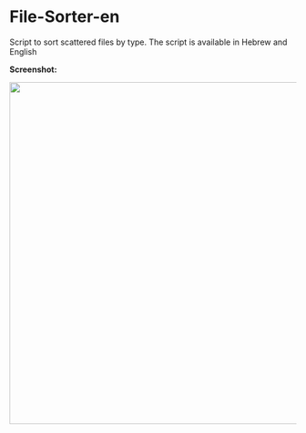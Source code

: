 # File-Sorter-en
Script to sort scattered files by type.
The script is available in Hebrew and English

**Screenshot:**
<div id="header" align="center">
  <img src="https://user-images.githubusercontent.com/95597943/185516702-db03f12d-d202-466d-9211-f13813bd5736.png" width="600"/>

</div>
